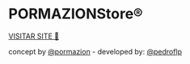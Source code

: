 # PORMAZIONStore®
[VISITAR SITE 🛒](https://pormazion.github.io/store)

concept by [@pormazion](https://github.com/pormazion) - developed by: [@pedroflp](https://github.com/pedroflp)
